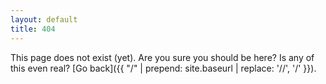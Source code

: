 ```yaml
---
layout: default
title: 404
---
```


This page does not exist (yet). Are you sure you should be here? Is any of this even real? [Go back]({{ "/" | prepend: site.baseurl | replace: '//', '/' }}).
